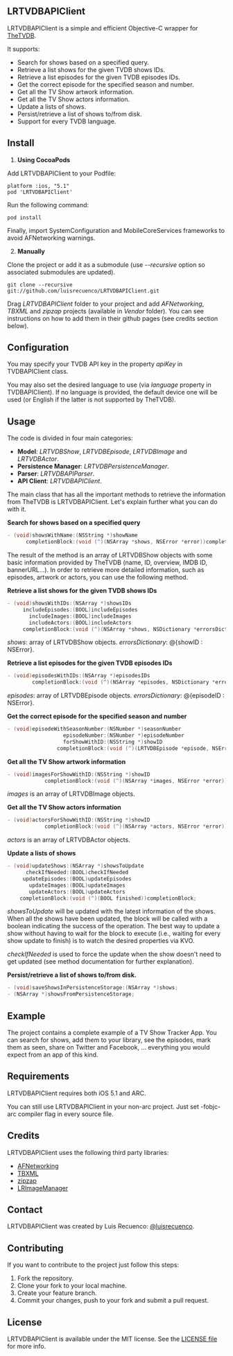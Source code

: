 ## LRTVDBAPIClient

LRTVDBAPIClient is a simple and efficient Objective-C wrapper for [TheTVDB](http://thetvdb.com/). 

It supports: 

* Search for shows based on a specified query.
* Retrieve a list shows for the given TVDB shows IDs.
* Retrieve a list episodes for the given TVDB episodes IDs.
* Get the correct episode for the specified season and number.
* Get all the TV Show artwork information.
* Get all the TV Show actors information.
* Update a lists of shows.
* Persist/retrieve a list of shows to/from disk.
* Support for every TVDB language.

## Install

1. **Using CocoaPods**

  Add LRTVDBAPIClient to your Podfile:

  ```
  platform :ios, "5.1"
  pod 'LRTVDBAPIClient'   
  ```

  Run the following command:
  
  ```
  pod install
  ```
  
  Finally, import SystemConfiguration and MobileCoreServices frameworks to avoid AFNetworking warnings.

2. **Manually**

  Clone the project or add it as a submodule (use *--recursive* option so associated submodules are updated). 

  ```
  git clone --recursive git://github.com/luisrecuenco/LRTVDBAPIClient.git
  ```

  Drag *LRTVDBAPIClient* folder to your project and add *AFNetworking*, *TBXML* and *zipzap* projects (available in *Vendor* folder). You can see instructions on how to add them in their github pages (see credits section below).

## Configuration

You may specify your TVDB API key in the property *apiKey* in TVDBAPIClient class. 

You may also set the desired language to use (via *language* property in TVDBAPIClient). If no language is provided, the default device one will be used (or English if the latter is not supported by TheTVDB). 

## Usage

The code is divided in four main categories:

* **Model**: *LRTVDBShow*, *LRTVDBEpisode*, *LRTVDBImage* and *LRTVDBActor*.
* **Persistence Manager**: *LRTVDBPersistenceManager*.
* **Parser**: *LRTVDBAPIParser*.
* **API Client**: *LRTVDBAPIClient*.

The main class that has all the important methods to retrieve the information from TheTVDB is LRTVDBAPIClient. Let's explain further what you can do with it.

**Search for shows based on a specified query**

```objective-c
- (void)showsWithName:(NSString *)showName 
      completionBlock:(void (^)(NSArray *shows, NSError *error))completionBlock;
```

The result of the method is an array of LRTVDBShow objects with some basic information provided by TheTVDB (name, ID, overview, IMDB ID, bannerURL…). In order to retrieve more detailed information, such as episodes, artwork or actors, you can use the following method.

**Retrieve a list shows for the given TVDB shows IDs**

```objective-c
- (void)showsWithIDs:(NSArray *)showsIDs 
     includeEpisodes:(BOOL)includeEpisodes 
       includeImages:(BOOL)includeImages 
       includeActors:(BOOL)includeActors 
     completionBlock:(void (^)(NSArray *shows, NSDictionary *errorsDictionary))completionBlock;
```

*shows*: array of LRTVDBShow objects.
*errorsDictionary*: @{showID : NSError}.

**Retrieve a list episodes for the given TVDB episodes IDs**

```objective-c
- (void)episodesWithIDs:(NSArray *)episodesIDs 
        completionBlock:(void (^)(NSArray *episodes, NSDictionary *errorsDictionary))completionBlock;
```

*episodes*: array of LRTVDBEpisode objects.
*errorsDictionary*: @{episodeID : NSError}.

**Get the correct episode for the specified season and number**

```objective-c
- (void)episodeWithSeasonNumber:(NSNumber *)seasonNumber 
                  episodeNumber:(NSNumber *)episodeNumber 
                  forShowWithID:(NSString *)showID 
                completionBlock:(void (^)(LRTVDBEpisode *episode, NSError *error))completionBlock;
```

**Get all the TV Show artwork information**

```objective-c
- (void)imagesForShowWithID:(NSString *)showID 
            completionBlock:(void (^)(NSArray *images, NSError *error))completionBlock;
```

*images* is an array of LRTVDBImage objects.

**Get all the TV Show actors information**

```objective-c
- (void)actorsForShowWithID:(NSString *)showID 
            completionBlock:(void (^)(NSArray *actors, NSError *error))completionBlock;
```

*actors* is an array of LRTVDBActor objects.

**Update a lists of shows**

```objective-c
- (void)updateShows:(NSArray *)showsToUpdate 
      checkIfNeeded:(BOOL)checkIfNeeded 
     updateEpisodes:(BOOL)updateEpisodes 
       updateImages:(BOOL)updateImages 
       updateActors:(BOOL)updateActors 
    completionBlock:(void (^)(BOOL finished))completionBlock;
```

*showsToUpdate* will be updated with the latest information of the shows. When all the shows have been updated, the block will be called with a boolean indicating the success of the operation. The best way to update a show without having to wait for the block to execute (i.e., waiting for every show update to finish) is to watch the desired properties via KVO.

*checkIfNeeded* is used to force the update when the show doesn't need to get updated (see method documentation for further explanation).

**Persist/retrieve a list of shows to/from disk.**

```objective-c
- (void)saveShowsInPersistenceStorage:(NSArray *)shows;
- (NSArray *)showsFromPersistenceStorage;
```

## Example

The project contains a complete example of a TV Show Tracker App. You can search for shows, add them to your library, see the episodes, mark them as seen, share on Twitter and Facebook, … everything you would expect from an app of this kind.

## Requirements

LRTVDBAPIClient requires both iOS 5.1 and ARC.

You can still use LRTVDBAPIClient in your non-arc project. Just set -fobjc-arc compiler flag in every source file.

## Credits

LRTVDBAPIClient uses the following third party libraries:

* [AFNetworking](https://github.com/AFNetworking/AFNetworking)
* [TBXML](https://github.com/71squared/TBXML)
* [zipzap](https://github.com/pixelglow/zipzap)
* [LRImageManager](https://github.com/luisrecuenco/LRImageManager)

## Contact

LRTVDBAPIClient was created by Luis Recuenco: [@luisrecuenco](https://twitter.com/luisrecuenco).

## Contributing

If you want to contribute to the project just follow this steps:

1. Fork the repository.
2. Clone your fork to your local machine.
3. Create your feature branch.
4. Commit your changes, push to your fork and submit a pull request.

## License

LRTVDBAPIClient is available under the MIT license. See the [LICENSE file](https://github.com/luisrecuenco/LRTVDBAPIClient/blob/master/LICENSE) for more info.

